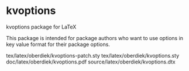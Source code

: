 # kvoptions

kvoptions package for LaTeX

This package is intended for package authors who want to
use options in key value format for their package options.

tex/latex/oberdiek/kvoptions-patch.sty
tex/latex/oberdiek/kvoptions.sty
doc/latex/oberdiek/kvoptions.pdf
source/latex/oberdiek/kvoptions.dtx

